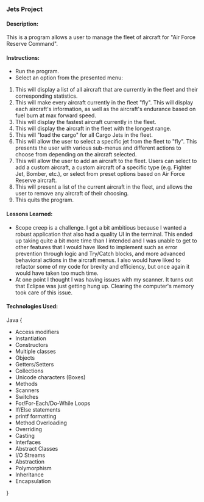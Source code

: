 ### Jets Project

#### Description:
This is a program allows a user to manage the fleet of aircraft for "Air Force Reserve Command".

#### Instructions:
- Run the program.
- Select an option from the presented menu:
1. This will display a list of all aircraft that are currently in the fleet and their corresponding statistics.
2. This will make every aircraft currently in the fleet "fly". This will display each aircraft's information, as well as the aircraft's endurance based on fuel burn at max forward speed.
3. This will display the fastest aircraft currently in the fleet.
4. This will display the aircraft in the fleet with the longest range.
5. This will "load the cargo" for all Cargo Jets in the fleet.
6. This will allow the user to select a specific jet from the fleet to "fly". This presents the user with various sub-menus and different actions to choose from depending on the aircraft selected.
7. This will allow the user to add an aircraft to the fleet. Users can select to add a custom aircraft, a custom aircraft of a specific type (e.g. Fighter Jet, Bomber, etc.), or select from preset options based on Air Force Reserve aircraft.
8. This will present a list of the current aircraft in the fleet, and allows the user to remove any aircraft of their choosing.
9. This quits the program.

#### Lessons Learned:
- Scope creep is a challenge. I got a bit ambitious because I wanted a robust application that also had a quality UI in the terminal. This ended up taking quite a bit more time than I intended and I was unable to get to other features that I would have liked to implement such as error prevention through logic and Try/Catch blocks, and more advanced behavioral actions in the aircraft menus. I also would have liked to refactor some of my code for brevity and efficiency, but once again it would have taken too much time.
- At one point I thought I was having issues with my scanner. It turns out that Eclipse was just getting hung up. Clearing the computer's memory took care of this issue.

#### Technologies Used:
Java {

- Access modifiers
- Instantiation
- Constructors
- Multiple classes
- Objects
- Getters/Setters
- Collections
- Unicode characters (Boxes)
- Methods
- Scanners
- Switches
- For/For-Each/Do-While Loops
- If/Else statements
- printf formatting
- Method Overloading
- Overriding
- Casting
- Interfaces
- Abstract Classes
- I/O Streams
- Abstraction
- Polymorphism
- Inheritance
- Encapsulation

}
